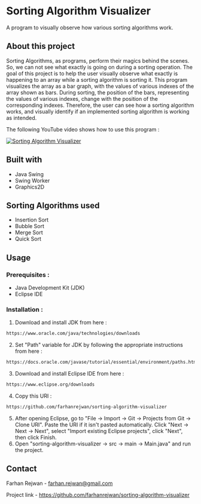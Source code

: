 # Sorting Algorithm Visualizer
A program to visually observe how various sorting algorithms work.

## About this project
Sorting Algorithms, as programs, perform their magics behind the scenes. So, we can not see what exactly is going on during a sorting operation. The goal of this project is to help the user visually observe what exactly is happening to an array while a sorting algorithm is sorting it. This program visualizes the array as a bar graph, with the values of various indexes of the array shown as bars. During sorting, the position of the bars, representing the values of various indexes, change with the position of the corresponding indexes. Therefore, the user can see how a sorting algorithm works, and visually identify if an implemented sorting algorithm is working as intended.

The following YouTube video shows how to use this program :

[![Sorting Algorithm Visualizer](https://i.imgur.com/Wab8x4l.jpg)](https://www.youtube.com/watch?v=7d3urOzL6tc "Sorting Algorithm Visualizer")

## Built with
* Java Swing
* Swing Worker
* Graphics2D

## Sorting Algorithms used
* Insertion Sort
* Bubble Sort
* Merge Sort
* Quick Sort

## Usage
### Prerequisites :
* Java Development Kit (JDK)
* Eclipse IDE
### Installation :
1. Download and install JDK from here :
```sh
https://www.oracle.com/java/technologies/downloads
```
2. Set "Path" variable for JDK by following the appropriate instructions from here :
```sh
https://docs.oracle.com/javase/tutorial/essential/environment/paths.html
```
3. Download and install Eclipse IDE from here :
```sh
https://www.eclipse.org/downloads
```
4. Copy this URI :
```sh
https://github.com/farhanrejwan/sorting-algorithm-visualizer
```
5. After opening Eclipse, go to "File -> Import -> Git -> Projects from Git -> Clone URI". Paste the URI if it isn't pasted automatically. Click "Next -> Next -> Next", select "Import existing Eclipse projects", click "Next", then click Finish.
6. Open "sorting-algorithm-visualizer -> src -> main -> Main.java" and run the project.

## Contact
Farhan Rejwan  - farhan.rejwan@gmail.com

Project link - https://github.com/farhanrejwan/sorting-algorithm-visualizer
